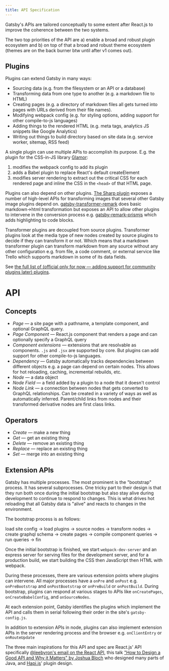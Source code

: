 ```yaml
---
title: API Specification
---
```


Gatsby's APIs are tailored conceptually to some extent after React.js to improve
the coherence between the two systems.

The two top priorities of the API are a) enable a broad and robust plugin
ecosystem and b) on top of that a broad and robust theme ecosystem (themes are
on the back burner btw until after v1 comes out).

## Plugins

Plugins can extend Gatsby in many ways:

- Sourcing data (e.g. from the filesystem or an API or a database)
- Transforming data from one type to another (e.g. a markdown file to HTML)
- Creating pages (e.g. a directory of markdown files all gets turned into pages
  with URLs derived from their file names).
- Modifying webpack config (e.g. for styling options, adding support for other
  compile-to-js languages)
- Adding things to the rendered HTML (e.g. meta tags, analytics JS snippets like
  Google Analytics)
- Writing out things to build directory based on site data (e.g. service worker,
  sitemap, RSS feed)

A single plugin can use multiple APIs to accomplish its purpose. E.g. the plugin
for the CSS-in-JS library [Glamor](/packages/gatsby-plugin-glamor/):

1.  modifies the webpack config to add its plugin
2.  adds a Babel plugin to replace React's default createElement
3.  modifies server rendering to extract out the critical CSS for each rendered
    page and inline the CSS in the `<head>` of that HTML page.

Plugins can also depend on other plugins. [The Sharp
plugin](/packages/gatsby-plugin-sharp/) exposes a number of high-level APIs for
transforming images that several other Gatsby image plugins depend on.
[gatsby-transformer-remark](/packages/gatsby-transformer-remark/) does basic
markdown->html transformation but exposes an API to allow other plugins to
intervene in the conversion process e.g.
[gatsby-remark-prismjs](/packages/gatsby-remark-prismjs/) which adds
highlighting to code blocks.

Transformer plugins are decoupled from source plugins. Transformer plugins look
at the media type of new nodes created by source plugins to decide if they can
transform it or not. Which means that a markdown transformer plugin can
transform markdown from any source without any other configuration e.g. from
file, a code comment, or external service like Trello which supports markdown
in some of its data fields.

See
[the full list of (official only for now — adding support for community plugins later) plugins](/docs/plugins/).

# API

## Concepts

- _Page_ — a site page with a pathname, a template component, and optional
  GraphQL query.
- _Page Component_ — React.js component that renders a page and can optionally
  specify a GraphQL query
- _Component extensions_ — extensions that are resolvable as components. `.js`
  and `.jsx` are supported by core. But plugins can add support for other
  compile-to-js languages.
- _Dependency_ — Gatsby automatically tracks dependencies between different
  objects e.g. a page can depend on certain nodes. This allows for hot
  reloading, caching, incremental rebuilds, etc.
- _Node_ — a data object
- _Node Field_ — a field added by a plugin to a node that it doesn't control
- _Node Link_ — a connection between nodes that gets converted to GraphQL
  relationships. Can be created in a variety of ways as well as automatically
  inferred. Parent/child links from nodes and their transformed derivative nodes
  are first class links.

## Operators

- _Create_ — make a new thing
- _Get_ — get an existing thing
- _Delete_ — remove an existing thing
- _Replace_ — replace an existing thing
- _Set_ — merge into an existing thing

## Extension APIs

Gatsby has multiple processes. The most prominent is the "bootstrap" process. It
has several subprocesses. One tricky part to their design is that they run both
once during the initial bootstrap but also stay alive during development to
continue to respond to changes. This is what drives hot reloading that all
Gatsby data is "alive" and reacts to changes in the environment.

The bootstrap process is as follows:

load site config -> load plugins -> source nodes -> transform nodes -> create
graphql schema -> create pages -> compile component queries -> run queries ->
fin

Once the initial bootstrap is finished, we start `webpack-dev-server` and an express server for serving files for the development server, and for a production build, we start building the CSS then JavaScript then HTML with webpack.

During these processes, there are various extension points where plugins can
intervene. All major processes have a `onPre` and `onPost` e.g. `onPreBootstrap`
and `onPostBootstrap` or `onPreBuild` or `onPostBuild`. During bootstrap,
plugins can respond at various stages to APIs like `onCreatePages`,
`onCreateBabelConfig`, and `onSourceNodes`.

At each extension point, Gatsby identifies the plugins which implement the API
and calls them in serial following their order in the site's `gatsby-config.js`.

In addition to extension APIs in node, plugins can also implement extension APIs
in the server rendering process and the browser e.g. `onClientEntry` or
`onRouteUpdate`

The three main inspirations for this API and spec are React.js' API specifically
[@leebyron's email on the React API](https://gist.github.com/vjeux/f2b015d230cc1ab18ed1df30550495ed),
this talk
["How to Design a Good API and Why it Matters" by Joshua Bloch](https://www.youtube.com/watch?v=heh4OeB9A-c&app=desktop)
who designed many parts of Java, and [Hapi.js](https://hapijs.com/api)' plugin
design.
